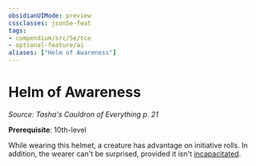 ```yaml
---
obsidianUIMode: preview
cssclasses: json5e-feat
tags:
- compendium/src/5e/tce
- optional-feature/ai
aliases: ["Helm of Awareness"]
---
```

# Helm of Awareness
*Source: Tasha's Cauldron of Everything p. 21*  

**Prerequisite**: 10th-level

While wearing this helmet, a creature has advantage on initiative rolls. In addition, the wearer can't be surprised, provided it isn't [incapacitated](5E2014官方资源/规则/conditions.md#incapacitated).